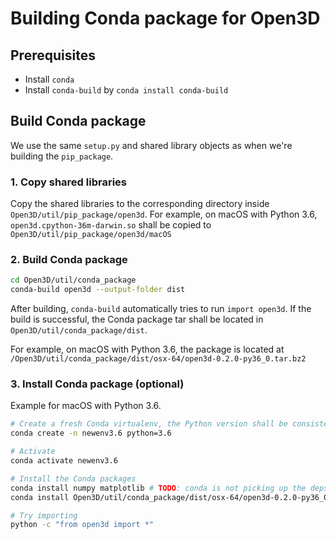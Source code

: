 # Building Conda package for Open3D

## Prerequisites

- Install `conda`
- Install `conda-build` by `conda install conda-build`

## Build Conda package

We use the same `setup.py` and shared library objects as when we're building 
the `pip_package`.

### 1. Copy shared libraries

Copy the shared libraries to the corresponding directory inside `Open3D/util/pip_package/open3d`. For example, on macOS with Python 3.6, `open3d.cpython-36m-darwin.so` shall be
copied to `Open3D/util/pip_package/open3d/macOS`

### 2. Build Conda package

```bash
cd Open3D/util/conda_package
conda-build open3d --output-folder dist
```

After building, `conda-build` automatically tries to run `import open3d`. If the 
build is successful, the Conda package tar shall be located in 
`Open3D/util/conda_package/dist`. 

For example, on macOS with Python 3.6, the package is located at
`/Open3D/util/conda_package/dist/osx-64/open3d-0.2.0-py36_0.tar.bz2`

### 3. Install Conda package (optional)

Example for macOS with Python 3.6.

```bash
# Create a fresh Conda virtualenv, the Python version shall be consistent
conda create -n newenv3.6 python=3.6

# Activate
conda activate newenv3.6

# Install the Conda packages
conda install numpy matplotlib # TODO: conda is not picking up the deps yet
conda install Open3D/util/conda_package/dist/osx-64/open3d-0.2.0-py36_0.tar.bz2

# Try importing
python -c "from open3d import *"
```
